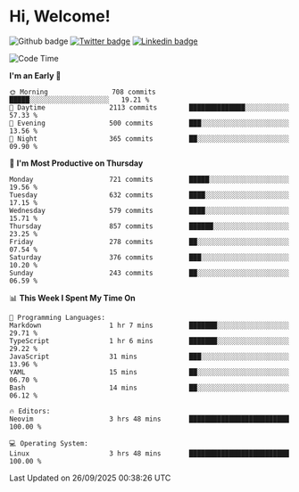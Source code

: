   # Hi, Welcome!
  ![Github badge](https://img.shields.io/github/followers/kraken-afk.svg?style=social&label=Follow&maxAge=2592000)
  [![Twitter badge](https://img.shields.io/badge/-Twitter-00acee?style=flat-square&logo=Twitter&logoColor=white)](https://twitter.com/trshppl)
  [![Linkedin badge](https://img.shields.io/badge/LinkedIn-0077B5?style=flat-square&logo=linkedin&logoColor=white)](https://www.linkedin.com/in/noveanrer)
<!--START_SECTION:waka-->
![Code Time](http://img.shields.io/badge/Code%20Time-1%2C230%20hrs%2048%20mins-blue)

**I'm an Early 🐤** 

```text
🌞 Morning                708 commits         █████░░░░░░░░░░░░░░░░░░░░   19.21 % 
🌆 Daytime                2113 commits        ██████████████░░░░░░░░░░░   57.33 % 
🌃 Evening                500 commits         ███░░░░░░░░░░░░░░░░░░░░░░   13.56 % 
🌙 Night                  365 commits         ██░░░░░░░░░░░░░░░░░░░░░░░   09.90 % 
```
📅 **I'm Most Productive on Thursday** 

```text
Monday                   721 commits         █████░░░░░░░░░░░░░░░░░░░░   19.56 % 
Tuesday                  632 commits         ████░░░░░░░░░░░░░░░░░░░░░   17.15 % 
Wednesday                579 commits         ████░░░░░░░░░░░░░░░░░░░░░   15.71 % 
Thursday                 857 commits         ██████░░░░░░░░░░░░░░░░░░░   23.25 % 
Friday                   278 commits         ██░░░░░░░░░░░░░░░░░░░░░░░   07.54 % 
Saturday                 376 commits         ███░░░░░░░░░░░░░░░░░░░░░░   10.20 % 
Sunday                   243 commits         ██░░░░░░░░░░░░░░░░░░░░░░░   06.59 % 
```


📊 **This Week I Spent My Time On** 

```text
💬 Programming Languages: 
Markdown                 1 hr 7 mins         ███████░░░░░░░░░░░░░░░░░░   29.71 % 
TypeScript               1 hr 6 mins         ███████░░░░░░░░░░░░░░░░░░   29.22 % 
JavaScript               31 mins             ███░░░░░░░░░░░░░░░░░░░░░░   13.96 % 
YAML                     15 mins             ██░░░░░░░░░░░░░░░░░░░░░░░   06.70 % 
Bash                     14 mins             ██░░░░░░░░░░░░░░░░░░░░░░░   06.12 % 

🔥 Editors: 
Neovim                   3 hrs 48 mins       █████████████████████████   100.00 % 

💻 Operating System: 
Linux                    3 hrs 48 mins       █████████████████████████   100.00 % 
```


 Last Updated on 26/09/2025 00:38:26 UTC
<!--END_SECTION:waka-->